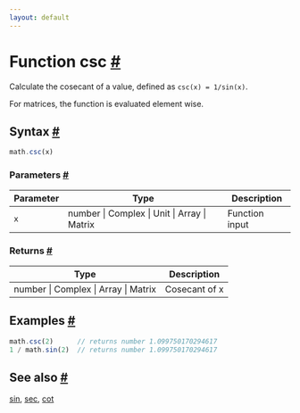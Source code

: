 ```yaml
---
layout: default
---
```


<!-- Note: This file is automatically generated from source code comments. Changes made in this file will be overridden. -->

<h1 id="function-csc">Function csc <a href="#function-csc" title="Permalink">#</a></h1>

Calculate the cosecant of a value, defined as `csc(x) = 1/sin(x)`.

For matrices, the function is evaluated element wise.


<h2 id="syntax">Syntax <a href="#syntax" title="Permalink">#</a></h2>

```js
math.csc(x)
```

<h3 id="parameters">Parameters <a href="#parameters" title="Permalink">#</a></h3>

Parameter | Type | Description
--------- | ---- | -----------
`x` | number &#124; Complex &#124; Unit &#124; Array &#124; Matrix | Function input

<h3 id="returns">Returns <a href="#returns" title="Permalink">#</a></h3>

Type | Description
---- | -----------
number &#124; Complex &#124; Array &#124; Matrix | Cosecant of x


<h2 id="examples">Examples <a href="#examples" title="Permalink">#</a></h2>

```js
math.csc(2)      // returns number 1.099750170294617
1 / math.sin(2)  // returns number 1.099750170294617
```


<h2 id="see-also">See also <a href="#see-also" title="Permalink">#</a></h2>

[sin](sin.html),
[sec](sec.html),
[cot](cot.html)

